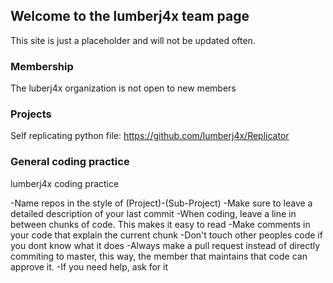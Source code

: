 ## Welcome to the lumberj4x team page

This site is just a placeholder and will not be updated often.

### Membership

The luberj4x organization is not open to new members

### Projects

Self replicating python file: https://github.com/lumberj4x/Replicator

### General coding practice

lumberj4x coding practice

-Name repos in the style of (Project)-(Sub-Project)
-Make sure to leave a detailed description of your last commit
-When coding, leave a line in between chunks of code. This makes it easy to read
-Make comments in your code that explain the current chunk
-Don't touch other peoples code if you dont know what it does
-Always make a pull request instead of directly commiting to master, this way, the member that maintains that code can approve it.
-If you need help, ask for it
